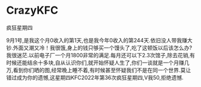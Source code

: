 # CrazyKFC
疯狂星期四

9月1号,是我这个月0收入的第1天,也是我今年0收入的第244天.依旧没人带我赚大钞.外面又潮又冷！我很饿,身上的钱只够买一个馒头了,吃了这顿饭以后该怎么办?我很迷茫.以前电子厂一个月1800非常的满足.每月还可以下2.3次馆子,除去花销,有时候还能结余十多块,自从认识你们,就开始怀疑人生了,你们一谈就是一个月赚几万,看到你们晒的图,经常晚上睡不着,有时候甚至怀疑我们不是在同一个世界.莫让错过成为你的遗憾,这星期四KFC2022年第36次疯狂星期四,V我50,拒绝遗憾.
